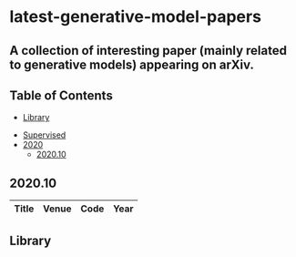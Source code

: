 # latest-generative-model-papers

## A collection of interesting paper (mainly related to generative models) appearing on arXiv.

## Table of Contents

- [Library](#library)
<!-- - [Miscellaneous](#miscellaneous) -->
- [Supervised](#supervised)
- [2020](#2020)
  - [2020.10](#20210)


## 2020.10
|  Title  |   Venue  |Code|Year|
|:--------|:--------:|:--------:|:--------:|

## Library